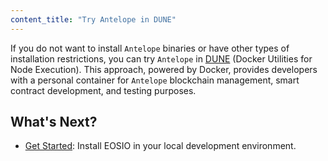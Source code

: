```yaml
---
content_title: "Try Antelope in DUNE"
---
```


If you do not want to install `Antelope` binaries or have other types of installation restrictions, you can try `Antelope` in [DUNE](https://github.com/AntelopeIO/DUNE) (Docker Utilities for Node Execution). This approach, powered by Docker, provides developers with a personal container for `Antelope` blockchain management, smart contract development, and testing purposes.

<!--
## Antelope Testnet

Experiment on the Antelope Testnet with the latest stable release of the Antelope software. Deploy your smart contracts, push actions, inspect your transactions and much more from an easy to use web interface. To start testing, [register](https://testnet.antelope.io/user?utm_source=devportal#signup) for an Antelope Developer Account.
-->

## What's Next?
- [Get Started](./02_development-environment/02_introduction.md): Install EOSIO in your local development environment.
